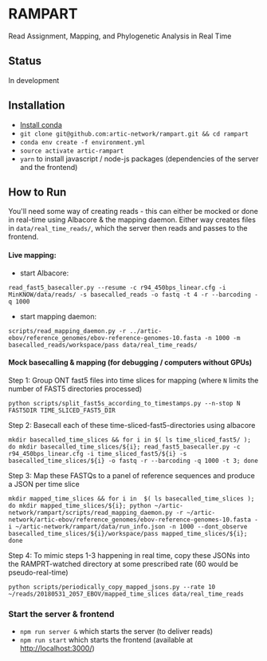 # RAMPART
Read Assignment, Mapping, and Phylogenetic Analysis in Real Time

## Status
In development

## Installation
* [Install conda](https://conda.io/docs/user-guide/install/index.html)
* `git clone git@github.com:artic-network/rampart.git && cd rampart`
* `conda env create -f environment.yml`
* `source activate artic-rampart`
* `yarn` to install javascript / node-js packages (dependencies of the server and the frontend)


## How to Run

You'll need some way of creating reads - this can either be mocked or done in real-time using Albacore & the mapping daemon.
Either way creates files in `data/real_time_reads/`, which the server then reads and passes to the frontend.

#### Live mapping:
* start Albacore:

```
read_fast5_basecaller.py --resume -c r94_450bps_linear.cfg -i MinKNOW/data/reads/ -s basecalled_reads -o fastq -t 4 -r --barcoding -q 1000
```

* start mapping daemon:

```
scripts/read_mapping_daemon.py -r ../artic-ebov/reference_genomes/ebov-reference-genomes-10.fasta -n 1000 -m basecalled_reads/workspace/pass data/real_time_reads/
```

#### Mock basecalling & mapping (for debugging / computers without GPUs)

Step 1: Group ONT fast5 files into time slices for mapping (where `N` limits the number of FAST5 directories processed)

```
python scripts/split_fast5s_according_to_timestamps.py --n-stop N FAST5DIR TIME_SLICED_FAST5_DIR
```

Step 2: Basecall each of these time-sliced-fast5-directories using albacore

```
mkdir basecalled_time_slices && for i in $( ls time_sliced_fast5/ ); do mkdir basecalled_time_slices/${i}; read_fast5_basecaller.py -c r94_450bps_linear.cfg -i time_sliced_fast5/${i} -s basecalled_time_slices/${i} -o fastq -r --barcoding -q 1000 -t 3; done
```

Step 3: Map these FASTQs to a panel of reference sequences and produce a JSON per time slice

```
mkdir mapped_time_slices && for i in  $( ls basecalled_time_slices ); do mkdir mapped_time_slices/${i}; python ~/artic-network/rampart/scripts/read_mapping_daemon.py -r ~/artic-network/artic-ebov/reference_genomes/ebov-reference-genomes-10.fasta -i ~/artic-network/rampart/data/run_info.json -n 1000 --dont_observe basecalled_time_slices/${i}/workspace/pass mapped_time_slices/${i}; done

```

Step 4: To mimic steps 1-3 happening in real time, copy these JSONs into the RAMPRT-watched directory at some prescribed rate (60 would be pseudo-real-time)

```
python scripts/periodically_copy_mapped_jsons.py --rate 10 ~/reads/20180531_2057_EBOV/mapped_time_slices data/real_time_reads
```


### Start the server & frontend
* `npm run server &` which starts the server (to deliver reads)
* `npm run start` which starts the frontend (available at [http://localhost:3000/](http://localhost:3000/))

